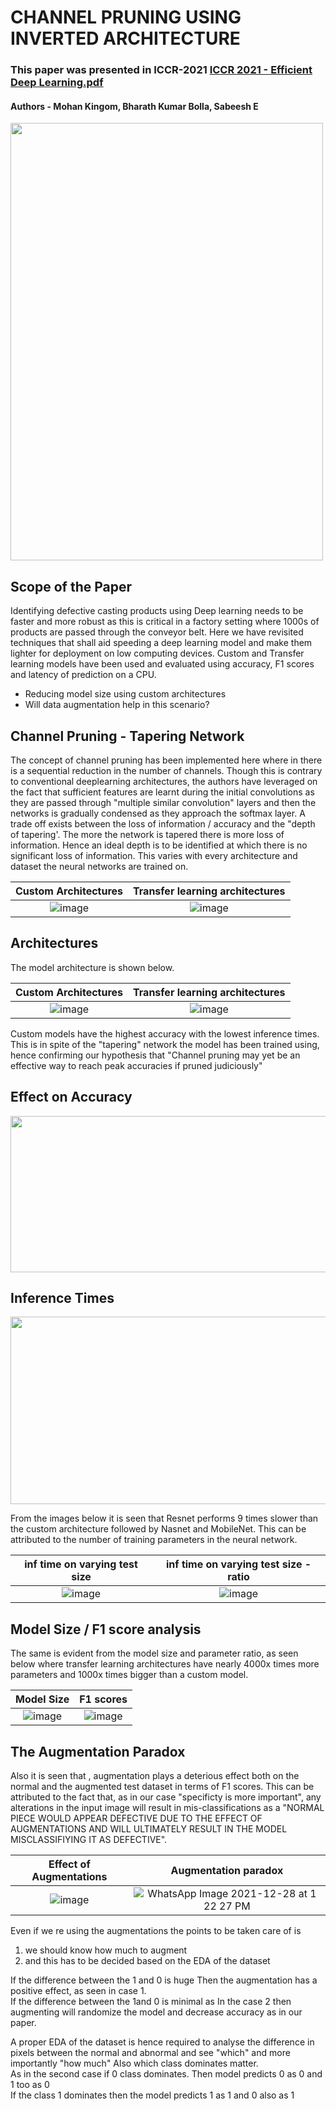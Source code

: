 # CHANNEL PRUNING USING INVERTED ARCHITECTURE

### This paper was presented in ICCR-2021 [ICCR 2021  - Efficient Deep Learning.pdf](https://github.com/sabeesh90/Channel_Pruning-Casting_Detetction/files/7783093/ICCR.2021.-.Efficient.Deep.Learning.pdf)

#### Authors - Mohan Kingom, Bharath Kumar Bolla, Sabeesh E

<img src="https://user-images.githubusercontent.com/48343095/147536928-e3a0a0c9-fc56-42bc-b123-32595d3f8c32.png" width="500"  height = "700"/>


<h2> Scope of the Paper </h2>
Identifying defective casting products using Deep learning needs to be faster and more robust as this is critical in a factory setting where 1000s of products are passed through the conveyor belt. Here we have revisited techniques that shall aid speeding a deep learning model and make them lighter for deployment on low computing devices. Custom and Transfer learning models have been used and evaluated using accuracy, F1 scores and latency of prediction on a CPU. <br>

- Reducing model size using custom architectures <br>
- Will data augmentation help in this scenario?<br>

<h2> Channel Pruning  - Tapering Network </h2>
The concept of channel pruning has been implemented here where in there is a sequential reduction in the number of channels. Though this is contrary to conventional deeplearning architectures, the authors have leveraged on the fact that sufficient features are learnt during the initial convolutions as they are passed through "multiple similar convolution" layers and then the networks is gradually condensed as they approach the softmax layer. A trade off exists between the loss of information / accuracy and the "depth of tapering'. The more the network is tapered there is more loss of information. Hence an ideal depth is to be identified at which there is no significant loss of information. This varies with every architecture and dataset the neural networks are trained on.

Custom Architectures|Transfer learning architectures
:-------------------------:|:-------------------------:
![image](https://user-images.githubusercontent.com/48343095/147533782-92bb9360-a509-4490-b024-08ee48198f38.png) | ![image](https://user-images.githubusercontent.com/48343095/147533793-12f4d26f-b62e-4c26-a999-06c640468180.png)

<h2> Architectures </h2>
The model architecture is shown below.

Custom Architectures|Transfer learning architectures
:-------------------------:|:-------------------------:
![image](https://user-images.githubusercontent.com/48343095/147533950-000d3075-800e-4653-8b37-ed81362862ed.png)| ![image](https://user-images.githubusercontent.com/48343095/147533959-087b783a-4246-4db2-b2ac-8de3069cc540.png)

Custom models have the highest accuracy with the lowest inference times. This is in spite of the "tapering" network the model has been trained using, hence confirming our hypothesis that "Channel pruning may yet be an effective way to reach peak accuracies if pruned  judiciously"

<h2> Effect on Accuracy </h2>
<img src="https://user-images.githubusercontent.com/48343095/147534955-c7b23c63-e511-4109-9c7a-10be30596ebb.png" width="700"  height = "250"/>

<h2> Inference Times </h2>
<img src="https://user-images.githubusercontent.com/48343095/147534984-bcc979e0-4f4b-45a6-9ba0-a688134fa133.png" width="700"  height = "300"/>

From the images below it is seen that Resnet performs 9 times slower than the custom architecture followed by Nasnet and MobileNet. This can be attributed to the number of training parameters in the neural network.

inf time on varying test size|inf time on varying test size - ratio
:-------------------------:|:-------------------------:
![image](https://user-images.githubusercontent.com/48343095/147535550-002889a8-69c7-4062-a404-376a6a95c4e2.png) | ![image](https://user-images.githubusercontent.com/48343095/147535569-18a374fa-731b-4f24-9e5e-532950f9b1cf.png)

<h2> Model Size / F1 score analysis </h2>
The same is evident from the model size and parameter ratio, as seen below where transfer learning architectures have nearly 4000x times more parameters and 1000x times bigger than a custom model.

Model Size| F1 scores
:-------------------------:|:-------------------------:
![image](https://user-images.githubusercontent.com/48343095/147535703-143768c9-dce0-4aa3-a249-a420a99826a9.png) | ![image](https://user-images.githubusercontent.com/48343095/147535711-88fb2e9e-2880-4d9f-a764-016fcc336685.png)


<h2> The Augmentation Paradox </h2>
Also it is seen that , augmentation plays a deterious effect both on the normal and the augmented test dataset in terms of F1 scores. This can be attributed to the fact that, as in our case "specificty is more important", any alterations in the input image will result in mis-classifications as a "NORMAL PIECE WOULD APPEAR DEFECTIVE DUE TO THE EFFECT OF AUGMENTATIONS AND WILL ULTIMATELY RESULT IN THE MODEL MISCLASSIFIYING IT AS DEFECTIVE".  



Effect of Augmentations| Augmentation paradox
:-------------------------:|:-----------------------:
![image](https://user-images.githubusercontent.com/48343095/147536513-cd9541d2-82bb-4630-a005-af44129748f0.png) | ![WhatsApp Image 2021-12-28 at 1 22 27 PM](https://user-images.githubusercontent.com/48343095/147591928-b2d02107-b9ab-4ad8-a6ab-9a56d8bd40f9.jpeg)

Even if we re using the augmentations the points to be taken care of is <br> 
1) we should know how much to augment <br>
2) and this has to be decided based on the EDA of the dataset <br>

If the difference between the 1 and 0 is huge Then the augmentation has a positive effect, as seen in case 1. <br>
If the difference between the 1and 0 is minimal as In the case 2 then augmenting will randomize the model and decrease accuracy as in our paper. <br> 

A proper EDA of the dataset is hence required to analyse the difference in pixels between the normal and abnormal and see "which" and more importantly "how much" Also which class dominates matter.<br>
As in the second case if 0 class dominates. Then model predicts 0 as 0 and 1 too as 0 <br>
If the class 1 dominates then the model predicts 1 as 1 and 0 also as 1 <br>




